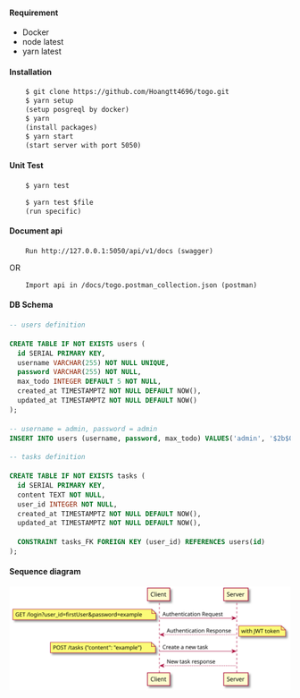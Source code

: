 #### Requirement
- Docker
- node latest
- yarn latest

#### Installation
```
    $ git clone https://github.com/Hoangtt4696/togo.git
    $ yarn setup 
    (setup posgreql by docker)
    $ yarn
    (install packages)
    $ yarn start
    (start server with port 5050)
```

#### Unit Test
```
    $ yarn test
```
```
    $ yarn test $file
    (run specific)
```

#### Document api
```
    Run http://127.0.0.1:5050/api/v1/docs (swagger)
```
OR
```
    Import api in /docs/togo.postman_collection.json (postman)
```
#### DB Schema
```sql
-- users definition

CREATE TABLE IF NOT EXISTS users (
  id SERIAL PRIMARY KEY,
  username VARCHAR(255) NOT NULL UNIQUE,
  password VARCHAR(255) NOT NULL,
  max_todo INTEGER DEFAULT 5 NOT NULL,
  created_at TIMESTAMPTZ NOT NULL DEFAULT NOW(),
  updated_at TIMESTAMPTZ NOT NULL DEFAULT NOW()
);

-- username = admin, password = admin
INSERT INTO users (username, password, max_todo) VALUES('admin', '$2b$08$QEY11Qebo9Ss..ed9cYhieSdi3xLy/QFl4NMKMfLcBazqSNmhKteS', 5);

-- tasks definition

CREATE TABLE IF NOT EXISTS tasks (
  id SERIAL PRIMARY KEY,
  content TEXT NOT NULL,
  user_id INTEGER NOT NULL,
  created_at TIMESTAMPTZ NOT NULL DEFAULT NOW(),
  updated_at TIMESTAMPTZ NOT NULL DEFAULT NOW(),

  CONSTRAINT tasks_FK FOREIGN KEY (user_id) REFERENCES users(id)
);
```

#### Sequence diagram
![auth and create tasks request](https://github.com/manabie-com/togo/blob/master/docs/sequence.svg)
